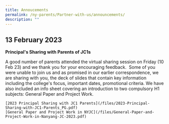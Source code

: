 ```yaml
---
title: Annoucements
permalink: /ny-parents/Partner-with-us/announcements/
description: ""
---
```

<div data-node="6224ae57a37f7">
<div>
<div>
<h2>13 February 2023</h2>
<p><strong>Principal's Sharing with Parents of JC1s</strong></p>
<p>A good number of parents attended the virtual sharing session on Friday (10 Feb 23) and we thank you for your encouraging feedback.  Some of you were unable to join us and as promised in our earlier correspondence, we are sharing with you, the deck of slides that contain key information including the college's focus, important dates, promotional criteria. We have also included an info sheet covering an introduction to two compulsory H1 subjects: General Paper and Project Work.
	
	[2023 Principal Sharing with JC1 Parents](/files/2023-Principal-Sharing-with-JC1-Parents_PG.pdf)
	[General Paper and Project Work in NYJC](/files/General-Paper-and-Project-Work-in-Nanyang-JC-2023.pdf)
	
</p>